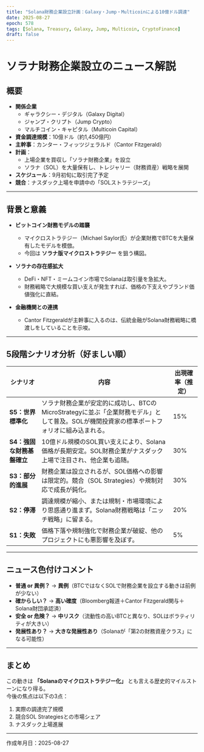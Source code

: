 ```yaml
---
title: "Solana財務企業設立計画：Galaxy・Jump・Multicoinによる10億ドル調達"
date: 2025-08-27
epoch: 578
tags: [Solana, Treasury, Galaxy, Jump, Multicoin, CryptoFinance]
draft: false
---
```


# ソラナ財務企業設立のニュース解説

## 概要
- **関係企業**  
  - ギャラクシー・デジタル（Galaxy Digital）  
  - ジャンプ・クリプト（Jump Crypto）  
  - マルチコイン・キャピタル（Multicoin Capital）  
- **資金調達規模**：10億ドル（約1,450億円）  
- **主幹事**：カンター・フィッツジェラルド（Cantor Fitzgerald）  
- **計画**：  
  - 上場企業を買収し「ソラナ財務企業」を設立  
  - ソラナ（SOL）を大量保有し、トレジャリー（財務資産）戦略を展開  
- **スケジュール**：9月初旬に取引完了予定  
- **競合**：ナスダック上場を申請中の「SOLストラテジーズ」  

---

## 背景と意義
- **ビットコイン財務モデルの踏襲**  
  - マイクロストラテジー（Michael Saylor氏）が企業財務でBTCを大量保有したモデルを模倣。  
  - 今回は **ソラナ版マイクロストラテジー** を狙う構図。  

- **ソラナの存在感拡大**  
  - DeFi・NFT・ミームコイン市場でSolanaは取引量を急拡大。  
  - 財務戦略で大規模な買い支えが発生すれば、価格の下支えやブランド価値強化に直結。  

- **金融機関との連携**  
  - Cantor Fitzgeraldが主幹事に入るのは、伝統金融がSolana財務戦略に橋渡しをしていることを示唆。  

---

## 5段階シナリオ分析（好ましい順）

| シナリオ | 内容 | 出現確率（推定） |
|----------|------|----------------|
| **S5：世界標準化** | ソラナ財務企業が安定的に成功し、BTCのMicroStrategyに並ぶ「企業財務モデル」として普及。SOLが機関投資家の標準ポートフォリオに組み込まれる。 | 15% |
| **S4：強固な財務基盤確立** | 10億ドル規模のSOL買い支えにより、Solana価格が長期安定。SOL財務企業がナスダック上場で注目され、他企業も追随。 | 30% |
| **S3：部分的進展** | 財務企業は設立されるが、SOL価格への影響は限定的。競合（SOL Strategies）や規制対応で成長が鈍化。 | 30% |
| **S2：停滞** | 調達規模が縮小、または規制・市場環境により思惑通り進まず。Solana財務戦略は「ニッチ戦略」に留まる。 | 20% |
| **S1：失敗** | 価格下落や規制強化で財務企業が破綻、他のプロジェクトにも悪影響を及ぼす。 | 5% |

---

## ニュース色付けコメント
- **普通 or 異例？** → **異例**（BTCではなくSOLで財務企業を設立する動きは前例が少ない）  
- **確からしい？** → **高い確度**（Bloomberg報道＋Cantor Fitzgerald関与＋Solana財団承認済）  
- **安全 or 危険？** → **中リスク**（流動性の高いBTCと異なり、SOLはボラティリティが大きい）  
- **発展性あり？** → **大きな発展性あり**（Solanaが「第2の財務資産クラス」になる可能性）  

---

## まとめ
この動きは **「Solanaのマイクロストラテジー化」** とも言える歴史的マイルストーンになり得る。  
今後の焦点は以下の3点：  
1. 実際の調達完了規模  
2. 競合SOL Strategiesとの市場シェア  
3. ナスダック上場進展  

---

作成年月日：2025-08-27